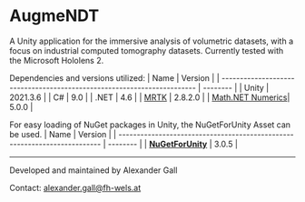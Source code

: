 # AugmeNDT

A Unity application for the immersive analysis of volumetric datasets, with a focus on industrial computed tomography datasets.
Currently tested with the Microsoft Hololens 2.

Dependencies and versions utilized:
| Name                                                                    | Version  |
| ----------------------------------------------------------------------- | -------- |
| Unity                                                                   | 2021.3.6 |
| C#                                                                      | 9.0      |
| .NET                                                                    | 4.6      |
| [MRTK](https://github.com/microsoft/MixedRealityToolkit-Unity/releases)                                                                   | 2.8.2.0  |
| [Math.NET Numerics](https://numerics.mathdotnet.com/#Math-NET-Numerics)| 5.0.0    | 

For easy loading of NuGet packages in Unity, the NuGetForUnity Asset can be used. 
| Name                                                                      | Version  |
| ------------------------------------------------------------------------- | -------- |
| **[NuGetForUnity](https://github.com/GlitchEnzo/NuGetForUnity/releases)** | 3.0.5 |

---
Developed and maintained by Alexander Gall

Contact: [alexander.gall@fh-wels.at](alexander.gall@fh-wels.at)